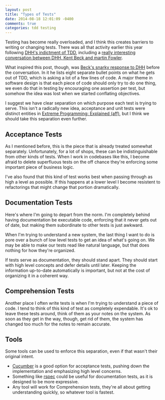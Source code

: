 ```yaml
---
layout: post
title: "Types of Tests"
date: 2014-08-18 12:01:09 -0400
comments: true
categories: tdd testing
---
```


Testing has become really overloaded, and I think this creates barriers to writing or changing tests. There was all that activity earlier this year following [DHH's indictment of TDD](http://david.heinemeierhansson.com/2014/tdd-is-dead-long-live-testing.html), including a [really interesting conversation between DHH, Kent Beck and martin Fowler](http://martinfowler.com/articles/is-tdd-dead/).

What inspired this post, though, was [Beck's snarky response to DHH](https://www.facebook.com/notes/kent-beck/rip-tdd/750840194948847) before the conversation. In it he lists eight separate bullet points on what he gets out of TDD, which is asking a lot of a few lines of code.  A major theme in software design is that each piece of code should only try to do one thing, we even do that in testing by encouraging one assertion per test, but somehow the idea was lost when we started conflating objectives.

I suggest we have clear separation on which purpose each test is trying to serve.  This isn't a radically new idea, acceptance and unit tests were distinct entities in [Extreme Programming: Explained (aff)](http://www.amazon.com/gp/product/0321278658/ref=as_li_qf_sp_asin_il_tl?ie=UTF8&camp=1789&creative=9325&creativeASIN=0321278658&linkCode=as2&tag=journeydevelo-20&linkId=BQMXJ3U3GQFCHOVC), but I think we should take this separation even further.

Acceptance Tests
----------------
As I mentioned before, this is the piece that is already treated somewhat separately.  Unfortunately, for a lot of shops, these can be indistinguishable from other kinds of tests.  When I work in codebases like this, I become afraid to delete superfluous tests on the off chance they're enforcing some important piece of business logic.

I've also found that this kind of test works best when passing through as high a level as possible.  If this happens at a lower level I become resistent to refactorings that might change that portion dramatically.

Documentation Tests
-------------------
Here's where I'm going to depart from the norm.  I'm completely behind having documentation be executable code, enforcing that it never gets out of date, but making them subordinate to other tests is just awkward.

When I'm trying to understand a new system, the last thing I want to do is pore over a bunch of low level tests to get an idea of what's going on.  We may be able to make our tests read like natural language, but that does nothing for how they're organized.

If tests serve as documentation, they should stand apart.  They should start with high level concepts and defer details until later.  Keeping the information up-to-date automatically is important, but not at the cost of organizing it in a coherent way.

Comprehension Tests
-------------------
Another place I often write tests is when I'm trying to understand a piece of code. I tend to think of this kind of test as completely expendable.  It's ok to leave these tests around, think of them as your notes on the system.  As soon as they get in the way, though, get rid of them, the system has changed too much for the notes to remain accurate.

Tools
-----
Some tools can be used to enforce this separation, even if that wasn't their original intent.
- [Cucumber](http://cukes.info) is a good option for acceptance tests, pushing down the implementation and emphasizing high level concerns.
- Something like [rspec](http://rspec.info) could be useful for documentation tests, as it is designed to be more expressive.
- Any tool will work for Comprehension tests, they're all about getting understanding quickly, so whatever tool is fastest.
